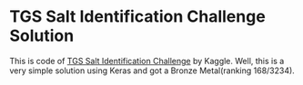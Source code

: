 # TGS Salt Identification Challenge Solution
This is code of [TGS Salt Identification Challenge](https://www.kaggle.com/c/tgs-salt-identification-challenge) by Kaggle. 
Well, this is a very simple solution using Keras and got a Bronze Metal(ranking 168/3234).
